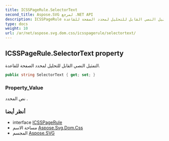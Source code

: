 ```yaml
---
title: ICSSPageRule.SelectorText
second_title: Aspose.SVG لمرجع .NET API
description: ICSSPageRule ملكية. التمثيل النصي القابل للتحليل لمحدد الصفحة للقاعدة.
type: docs
weight: 10
url: /ar/net/aspose.svg.dom.css/icsspagerule/selectortext/
---
```

## ICSSPageRule.SelectorText property

التمثيل النصي القابل للتحليل لمحدد الصفحة للقاعدة.

```csharp
public string SelectorText { get; set; }
```

### Property_Value

نص المحدد .

### أنظر أيضا

* interface [ICSSPageRule](../)
* مساحة الاسم [Aspose.Svg.Dom.Css](../../icsspagerule/)
* المجسم [Aspose.SVG](../../../)


